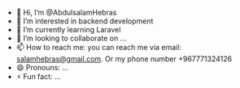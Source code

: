 - 👋 Hi, I’m @AbdulsalamHebras
- 👀 I’m interested in backend development
- 🌱 I’m currently learning Laravel
- 💞️ I’m looking to collaborate on ...
- 📫 How to reach me: you can reach me via email: salamhebras@gmail.com. Or my phone number +967771324126
- 😄 Pronouns: ...
- ⚡ Fun fact: ...

<!---
AbdulsalamHebras/AbdulsalamHebras is a ✨ special ✨ repository because its `README.md` (this file) appears on your GitHub profile.
You can click the Preview link to take a look at your changes.
--->
